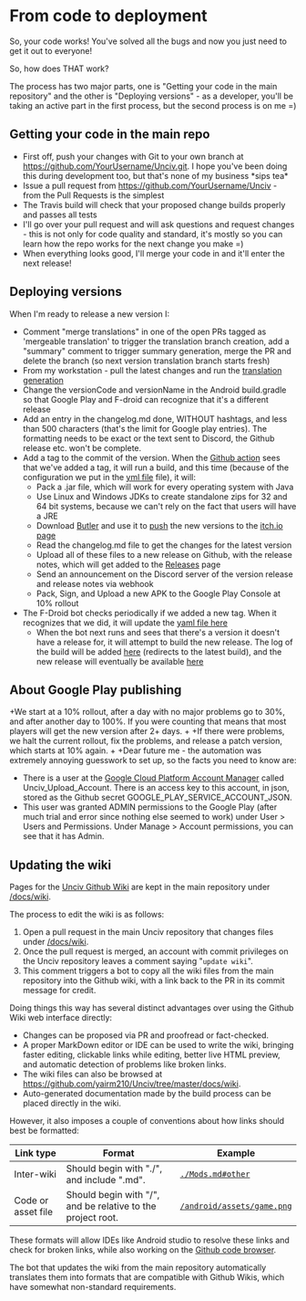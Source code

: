# From code to deployment

So, your code works! You've solved all the bugs and now you just need to get it out to everyone!

So, how does THAT work?

The process has two major parts, one is "Getting your code in the main repository" and the other is "Deploying versions" - as a developer, you'll be taking an active part in the first process, but the second process is on me =)

## Getting your code in the main repo

* First off, push your changes with Git to your own branch at https://github.com/YourUsername/Unciv.git. I hope you've been doing this during development too, but that's none of my business \*sips tea\*
* Issue a pull request from https://github.com/YourUsername/Unciv - from the Pull Requests is the simplest
* The Travis build will check that your proposed change builds properly and passes all tests
* I'll go over your pull request and will ask questions and request changes - this is not only for code quality and standard, it's mostly so you can learn how the repo works for the next change you make =)
* When everything looks good, I'll merge your code in and it'll enter the next release!

## Deploying versions

When I'm ready to release a new version I:
* Comment "merge translations" in one of the open PRs tagged as 'mergeable translation' to trigger the translation branch creation, add a "summary" comment to trigger summary generation, merge the PR and delete the branch (so next version translation branch starts fresh)
* From my workstation - pull the latest changes and run the [translation generation](../Other/Translating.md#translation-generation---for-developers)
* Change the versionCode and versionName in the Android build.gradle so that Google Play and F-droid can recognize that it's a different release
* Add an entry in the changelog.md done, WITHOUT hashtags, and less than 500 characters (that's the limit for Google play entries). The formatting needs to be exact or the text sent to Discord, the Github release etc. won't be complete.
* Add a tag to the commit of the version. When the [Github action](https://github.com/yairm210/Unciv/actions/workflows/buildAndDeploy.yml) sees that we've added a tag, it will run a build, and this time (because of the configuration we put in the [yml file](/.github/workflows/buildAndDeploy.yml) file), it will:
   * Pack a .jar file, which will work for every operating system with Java
   * Use Linux and Windows JDKs to create standalone zips for 32 and 64 bit systems, because we can't rely on the fact that users will have a JRE
   * Download [Butler](https://itch.io/docs/butler/installing.html) and use it to [push](https://itch.io/docs/butler/pushing.html) the new versions to the [itch.io page](https://yairm210.itch.io/unciv)
   * Read the changelog.md file to get the changes for the latest version
   * Upload all of these files to a new release on Github, with the release notes, which will get added to the [Releases](https://github.com/yairm210/Unciv/releases) page
   * Send an announcement on the Discord server of the version release and release notes via webhook
   * Pack, Sign, and Upload a new APK to the Google Play Console at 10% rollout
* The F-Droid bot checks periodically if we added a new tag. When it recognizes that we did, it will update the [yaml file here](https://gitlab.com/fdroid/fdroiddata/blob/master/metadata/com.unciv.app.yml)
   * When the bot next runs and sees that there's a version it doesn't have a release for, it will attempt to build the new release. The log of the build will be added [here](https://f-droid.org/wiki/page/com.unciv.app/lastbuild) (redirects to the latest build), and the new release will eventually be available [here](https://f-droid.org/en/packages/com.unciv.app/)

## About Google Play publishing

+We start at a 10% rollout, after a day with no major problems go to 30%, and after another day to 100%. If you were counting that means that most players will get the new version after 2+ days.
+
+If there were problems, we halt the current rollout, fix the problems, and release a patch version, which starts at 10% again.
+
+Dear future me - the automation was extremely annoying guesswork to set up, so the facts you need to know are:
- There is a user at the [Google Cloud Platform Account Manager](https://console.cloud.google.com/iam-admin/iam) called  Unciv_Upload_Account. There is an access key to this account, in json, stored as the Github secret GOOGLE_PLAY_SERVICE_ACCOUNT_JSON.
- This user was granted ADMIN permissions to the Google Play (after much trial and error since nothing else seemed to work) under User > Users and Permissions. Under Manage > Account permissions, you can see that it has Admin.

## Updating the wiki

Pages for the [Unciv Github Wiki](https://github.com/yairm210/Unciv/wiki/) are kept in the main repository under [/docs/wiki](/docs/wiki).

The process to edit the wiki is as follows:

1. Open a pull request in the main Unciv repository that changes files under [/docs/wiki](/docs/wiki).
2. Once the pull request is merged, an account with commit privileges on the Unciv repository leaves a comment saying "`update wiki`".
3. This comment triggers a bot to copy all the wiki files from the main repository into the Github wiki, with a link back to the PR in its commit message for credit.

Doing things this way has several distinct advantages over using the Github Wiki web interface directly:

* Changes can be proposed via PR and proofread or fact-checked.
* A proper MarkDown editor or IDE can be used to write the wiki, bringing faster editing, clickable links while editing, better live HTML preview, and automatic detection of problems like broken links.
* The wiki files can also be browsed at https://github.com/yairm210/Unciv/tree/master/docs/wiki.
* Auto-generated documentation made by the build process can be placed directly in the wiki.

However, it also imposes a couple of conventions about how links should best be formatted:

|Link type|Format|Example|
|---|---|---|
|Inter-wiki|Should begin with "./", and include ".md".|[`./Mods.md#other`](../Modders/Mods.md#other)|
|Code or asset file|Should begin with "/", and be relative to the project root.|[`/android/assets/game.png`](/game.png)|

These formats will allow IDEs like Android studio to resolve these links and check for broken links, while also working on the [Github code browser](https://github.com/yairm210/Unciv/tree/master/docs/wiki).

The bot that updates the wiki from the main repository automatically translates them into formats that are compatible with Github Wikis, which have somewhat non-standard requirements.
